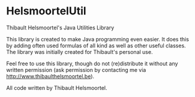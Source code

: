 # HelsmoortelUtil
Thibault Helsmoortel's Java Utilities Library

This library is created to make Java programming even easier. It does this by adding often used formulas of all kind 
as well as other useful classes. The library was initially created for Thibault's personal use.

Feel free to use this library, though do not (re)distribute it without any written permission (ask permission by contacting me via http://www.thibaulthelsmoortel.be).

All code written by Thibault Helsmoortel.
